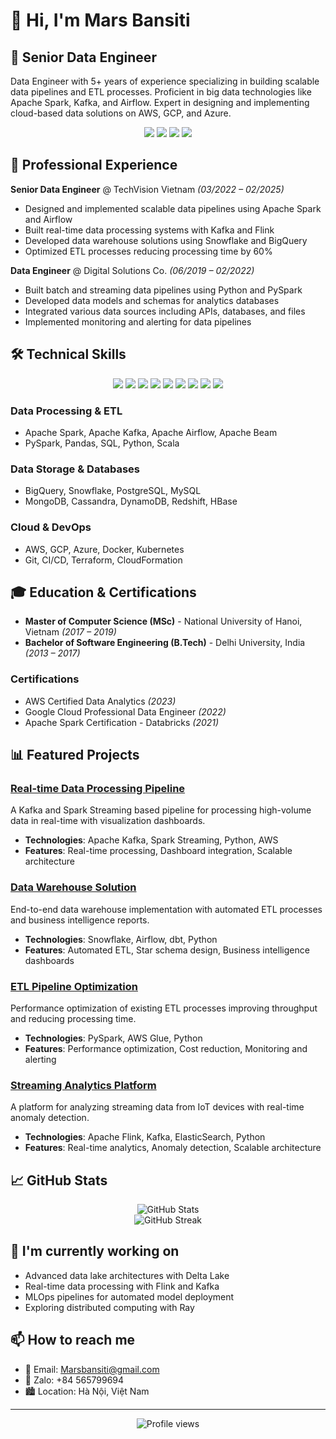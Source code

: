 # 👋 Hi, I'm Mars Bansiti

## 🚀 Senior Data Engineer

Data Engineer with 5+ years of experience specializing in building scalable data pipelines and ETL processes. Proficient in big data technologies like Apache Spark, Kafka, and Airflow. Expert in designing and implementing cloud-based data solutions on AWS, GCP, and Azure.

<div align="center">
  <a href="mailto:Marsbansiti@gmail.com"><img src="https://img.shields.io/badge/Email-Marsbansiti%40gmail.com-blue?style=flat-square&logo=gmail"></a>
  <a href="https://www.linkedin.com/in/mars-bansiti"><img src="https://img.shields.io/badge/LinkedIn-Connect-blue?style=flat-square&logo=linkedin"></a>
  <a href="https://marsbansiti.github.io/portfolio"><img src="https://img.shields.io/badge/Portfolio-View%20Projects-green?style=flat-square&logo=github"></a>
  <a href="https://zalo.me/565799694"><img src="https://img.shields.io/badge/Zalo-%2B84%20565799694-blue?style=flat-square"></a>
</div>

## 💼 Professional Experience

**Senior Data Engineer** @ TechVision Vietnam *(03/2022 – 02/2025)*
- Designed and implemented scalable data pipelines using Apache Spark and Airflow
- Built real-time data processing systems with Kafka and Flink
- Developed data warehouse solutions using Snowflake and BigQuery
- Optimized ETL processes reducing processing time by 60%

**Data Engineer** @ Digital Solutions Co. *(06/2019 – 02/2022)*
- Built batch and streaming data pipelines using Python and PySpark
- Developed data models and schemas for analytics databases
- Integrated various data sources including APIs, databases, and files
- Implemented monitoring and alerting for data pipelines

## 🛠️ Technical Skills

<p align="center">
  <img src="https://img.shields.io/badge/Apache-Spark-orange?style=for-the-badge&logo=apache-spark" />
  <img src="https://img.shields.io/badge/Apache-Kafka-black?style=for-the-badge&logo=apache-kafka" />
  <img src="https://img.shields.io/badge/Apache-Airflow-blue?style=for-the-badge&logo=apache-airflow" />
  <img src="https://img.shields.io/badge/Python-3776AB?style=for-the-badge&logo=python&logoColor=white" />
  <img src="https://img.shields.io/badge/Scala-DC322F?style=for-the-badge&logo=scala&logoColor=white" />
  <img src="https://img.shields.io/badge/SQL-4479A1?style=for-the-badge&logo=postgresql&logoColor=white" />
  <img src="https://img.shields.io/badge/AWS-232F3E?style=for-the-badge&logo=amazon-aws&logoColor=white" />
  <img src="https://img.shields.io/badge/GCP-4285F4?style=for-the-badge&logo=google-cloud&logoColor=white" />
  <img src="https://img.shields.io/badge/Azure-0078D4?style=for-the-badge&logo=microsoft-azure&logoColor=white" />
</p>

### Data Processing & ETL
- Apache Spark, Apache Kafka, Apache Airflow, Apache Beam
- PySpark, Pandas, SQL, Python, Scala

### Data Storage & Databases
- BigQuery, Snowflake, PostgreSQL, MySQL
- MongoDB, Cassandra, DynamoDB, Redshift, HBase

### Cloud & DevOps
- AWS, GCP, Azure, Docker, Kubernetes
- Git, CI/CD, Terraform, CloudFormation

## 🎓 Education & Certifications

- **Master of Computer Science (MSc)** - National University of Hanoi, Vietnam *(2017 – 2019)*
- **Bachelor of Software Engineering (B.Tech)** - Delhi University, India *(2013 – 2017)*

### Certifications
- AWS Certified Data Analytics *(2023)*
- Google Cloud Professional Data Engineer *(2022)*
- Apache Spark Certification - Databricks *(2021)*

## 📊 Featured Projects

### [Real-time Data Processing Pipeline](https://github.com/Marsbansiti/Data-Engineering-Projects-main/Data-Engineering-Projects-main/real-time-processing)
A Kafka and Spark Streaming based pipeline for processing high-volume data in real-time with visualization dashboards.
- **Technologies**: Apache Kafka, Spark Streaming, Python, AWS
- **Features**: Real-time processing, Dashboard integration, Scalable architecture

### [Data Warehouse Solution](https://github.com/Marsbansiti/Data-Engineering-Projects-main/Data-Engineering-Projects-main/data-warehouse)
End-to-end data warehouse implementation with automated ETL processes and business intelligence reports.
- **Technologies**: Snowflake, Airflow, dbt, Python
- **Features**: Automated ETL, Star schema design, Business intelligence dashboards

### [ETL Pipeline Optimization](https://github.com/Marsbansiti/Data-Engineering-Projects-main/Data-Engineering-Projects-main/etl-optimization)
Performance optimization of existing ETL processes improving throughput and reducing processing time.
- **Technologies**: PySpark, AWS Glue, Python
- **Features**: Performance optimization, Cost reduction, Monitoring and alerting

### [Streaming Analytics Platform](https://github.com/Marsbansiti/Data-Engineering-Projects-main/Data-Engineering-Projects-main/streaming-analytics)
A platform for analyzing streaming data from IoT devices with real-time anomaly detection.
- **Technologies**: Apache Flink, Kafka, ElasticSearch, Python
- **Features**: Real-time analytics, Anomaly detection, Scalable architecture

## 📈 GitHub Stats

<div align="center">
  <img src="https://github-readme-stats.vercel.app/api?username=Marsbansiti&show_icons=true&theme=radical" alt="GitHub Stats" />
</div>

<div align="center">
  <img src="https://github-readme-streak-stats.herokuapp.com/?user=Marsbansiti&theme=radical" alt="GitHub Streak" />
</div>

## 🌱 I'm currently working on

- Advanced data lake architectures with Delta Lake
- Real-time data processing with Flink and Kafka
- MLOps pipelines for automated model deployment
- Exploring distributed computing with Ray

## 📫 How to reach me

- 📧 Email: [Marsbansiti@gmail.com](mailto:Marsbansiti@gmail.com)
- 💬 Zalo: +84 565799694
- 🏙️ Location: Hà Nội, Việt Nam

---

<div align="center">
  <img src="https://komarev.com/ghpvc/?username=Marsbansiti&color=blue" alt="Profile views" />
</div>
